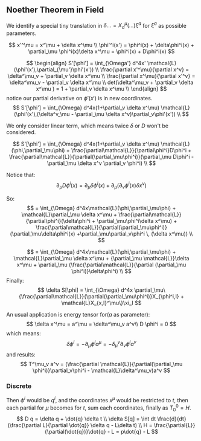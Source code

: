 ## Noether Theorem in Field

We identify a special tiny translation in $\delta ... = X^\mu_a(...)\xi^a$ for $\xi^a$ as possible parameters.

$$
x'^\mu = x^\mu + \delta x^\mu \\
\phi'^i(x') = \phi^i(x) + \delta\phi^i(x) + \partial_\mu \phi^i(x)\delta x^\mu = \phi^i(x) + D\phi^i(x)
$$

$$
\begin{align}
S'[\phi'] = \int_{\Omega'} d^4x' \mathcal{L}(\phi'(x'),\partial_{\mu'}\phi'(x')) \\
\frac{\partial x'^\mu}{\partial x^v} = \delta^\mu_v + \partial_v \delta x^\mu \\
\frac{\partial x^\mu}{\partial x'^v} = \delta^\mu_v - \partial_v \delta x^\mu \\
det(\delta^\mu_v + \partial_v \delta x^\mu ) = 1 + \partial_v \delta x^\mu \\
\end{align}
$$
notice our partial derivative on $\phi'(x')$ is in new coordinates.
$$
S'[\phi'] = \int_{\Omega} d^4x(1+\partial_v \delta x^\mu) \mathcal{L}(\phi'(x'),(\delta^v_\mu - \partial_\mu \delta x^v)\partial_v\phi'(x')) \\
$$

We only consider linear term, which means twice $\delta$ or $D$ won't be considered.

$$
S'[\phi'] = \int_{\Omega} d^4x(1+\partial_v \delta x^\mu) \mathcal{L}(\phi,\partial_\mu\phi) + \frac{\partial\mathcal{L}}{\partial\phi^i}D\phi^i + \frac{\partial\mathcal{L}}{\partial(\partial_\mu\phi^i)}(\partial_\mu D\phi^i - \partial_\mu \delta x^v \partial_v \phi^i) \\
$$

Notice that:
$$
\partial_\mu D\phi^i(x) = \partial_\mu \delta\phi^i(x) + \partial_\mu(\partial_v \phi^i(x)\delta x^v)
$$

So:
$$
= \int_{\Omega} d^4x\mathcal{L}(\phi,\partial_\mu\phi) + \mathcal{L}\partial_\mu \delta x^\mu + \frac{\partial\mathcal{L}}{\partial\phi^i}(\delta\phi^i + \partial_\mu\phi^i\delta x^\mu) + \frac{\partial\mathcal{L}}{\partial(\partial_\mu\phi^i)}(\partial_\mu\delta\phi^i(x) +\partial_\mu\partial_v\phi^i \, (\delta x^\mu)) \\
$$


$$
= \int_{\Omega} d^4x\mathcal{L}(\phi,\partial_\mu\phi) + \mathcal{L}\partial_\mu \delta x^\mu + {\partial_\mu \mathcal{L}}\delta x^\mu + \partial_\mu (\frac{\partial\mathcal{L}}{\partial (\partial_\mu \phi^i)}\delta\phi^i) \\
$$
Finally:
$$
\delta S[\phi] = \int_{\Omega} d^4x \partial_\mu\{\frac{\partial\mathcal{L}}{\partial(\partial_\mu\phi^i)}X_{\phi^i,I} + \mathcal{L}X_{x,I}^\mu\}\xi_I 
$$ 

An usual application is energy tensor for($a$ as parameter):
$$
\delta x^\mu = a^\mu = \delta^\mu_v a^v\\
D \phi^i = 0
$$
which means:
$$
\delta \phi^i = -\partial_\mu \phi^i a^\mu = -\delta^v_\mu \partial_v \phi^i a^v
$$
and results:
$$
T^\mu_v a^v = (\frac{\partial \mathcal{L}}{\partial(\partial_\mu \phi^i)}\partial_v\phi^i - \mathcal{L}\delta^\mu_v)a^v
$$

### Discrete

Then $\phi^i$ would be $q^i$, and the coordinates $x^\mu$ would be restricted to $t$, then each partial for $\mu$ becomes for $t$, sum each coordinates, finally as $T^0_0 = H$.
$$
D q = \delta q + \dot{q} \delta t \\
\delta S[q] = \int dt \frac{d}{dt}(\frac{\partial L}{\partial \dot{q}} \delta q - L\delta t) \\
H = \frac{\partial{L}}{\partial(\dot{q})}\dot{q} - L
= p\dot{q} - L
$$